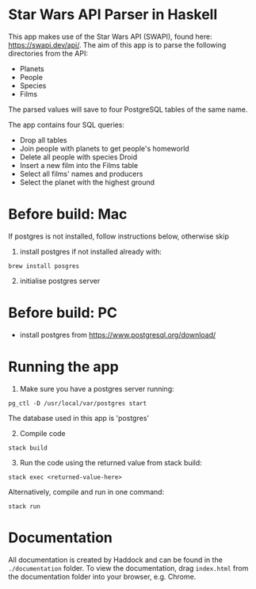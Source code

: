 # Star Wars API Parser in Haskell
This app makes use of the Star Wars API (SWAPI), found here: https://swapi.dev/api/.
The aim of this app is to parse the following directories from the API:
* Planets
* People
* Species
* Films

The parsed values will save to four PostgreSQL tables of the same name.

The app contains four SQL queries:
* Drop all tables
* Join people with planets to get people's homeworld
* Delete all people with species Droid
* Insert a new film into the Films table
* Select all films' names and producers
* Select the planet with the highest ground

# Before build: Mac
If postgres is not installed, follow instructions below, otherwise skip
1. install postgres if not installed already with:
```
brew install posgres
```
2. initialise postgres server

# Before build: PC
- install postgres from https://www.postgresql.org/download/

# Running the app
1. Make sure you have a postgres server running:
```
pg_ctl -D /usr/local/var/postgres start
```
The database used in this app is 'postgres'

2. Compile code
```
stack build
```
3. Run the code using the returned value from stack build:
```
stack exec <returned-value-here>
```
Alternatively, compile and run in one command:
```
stack run
```

# Documentation
All documentation is created by Haddock and can be found in the `./documentation` folder.
To view the documentation, drag `index.html` from the documentation folder into your browser, e.g. Chrome.
